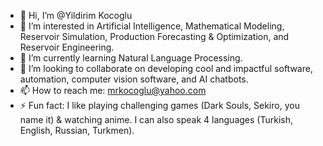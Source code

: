- 👋 Hi, I’m @Yildirim Kocoglu
- 👀 I’m interested in Artificial Intelligence, Mathematical Modeling, Reservoir Simulation, Production Forecasting & Optimization, and Reservoir Engineering.
- 🌱 I’m currently learning Natural Language Processing.
- 💞️ I’m looking to collaborate on developing cool and impactful software, automation, computer vision software, and AI chatbots.  
- 📫 How to reach me: mrkocoglu@yahoo.com
- ⚡ Fun fact: I like playing challenging games (Dark Souls, Sekiro, you name it) & watching anime. I can also speak 4 languages (Turkish, English, Russian, Turkmen).

<!---
drkocoglu/drkocoglu is a ✨ special ✨ repository because its `README.md` (this file) appears on your GitHub profile.
You can click the Preview link to take a look at your changes.
--->
